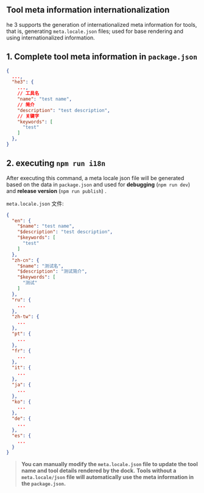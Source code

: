 ## Tool meta information internationalization

he 3 supports the generation of internationalized meta information for tools, that is, generating `meta.locale.json` files; used for base rendering and using internationalized information.

## 1. Complete tool meta information in `package.json`

```json
{
  ...,
  "he3": {
    ...,
    // 工具名
    "name": "test name",
    // 简介
    "description": "test description",
    // 关键字
    "keywords": [
      "test"
    ]
  },
}
```

## 2. executing `npm run i18n`

After executing this command, a meta locale json file will be generated based on the data in `package.json` and used for **debugging** (`npm run dev`) and **release version** (`npm run publish`) .

`meta.locale.json` 文件:

```json
{
  "en": {
    "$name": "test name",
    "$description": "test description",
    "$keywords": [
      "test"
    ]
  },
  "zh-cn": {
    "$name": "测试名",
    "$description": "测试简介",
    "$keywords": [
      "测试"
    ]
  },
  "ru": {
    ...
  },
  "zh-tw": {
    ...
  },
  "pt": {
    ...
  },
  "fr": {
    ...
  },
  "it": {
    ...
  },
  "ja": {
    ...
  },
  "ko": {
    ...
  },
  "de": {
    ...
  },
  "es": {
    ...
  }
}
```

> **You can manually modify the `meta.locale.json` file to update the tool name and tool details rendered by the dock.**
> **Tools without a `meta.locale/json` file will automatically use the meta information in the `package.json`.**
